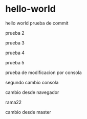 # hello-world
hello world
prueba de commit


prueba 2

prueba 3

prueba 4

prueba 5

prueba de modificacion por consola

segundo cambio consola

cambio desde navegador

rama22

cambio desde master
